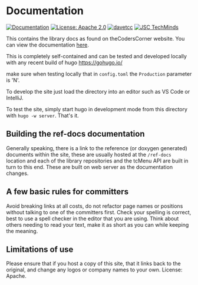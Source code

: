 # Documentation
[![Documentation](https://github.com/TcMenu/documentation/actions/workflows/hugo.yml/badge.svg)](https://tcmenu.github.io/documentation)
[![License: Apache 2.0](https://img.shields.io/badge/license-Apache--2.0-green.svg)](https://github.com/TcMenu/documentation/blob/main/LICENSE)
[![davetcc](https://img.shields.io/badge/davetcc-dev-blue.svg)](https://github.com/davetcc)
[![JSC TechMinds](https://img.shields.io/badge/JSC-TechMinds-green.svg)](https://www.jsctm.cz)

This contains the library docs as found on theCodersCorner website. You can view the documentation [here](https://tcmenu.github.io/documentation).

This is completely self-contained and can be tested and developed locally with any recent build of hugo https://gohugo.io/

make sure when testing locally that in `config.toml` the `Production` parameter is 'N'. 

To develop the site just load the directory into an editor such as VS Code or IntelliJ.

To test the site, simply start hugo in development mode from this directory with `hugo -w server`. That's it. 

## Building the ref-docs documentation

Generally speaking, there is a link to the reference (or doxygen generated) documents within the site, these are usually hosted at the `/ref-docs` location and each of the library repositories and the tcMenu API are built in turn to this end. These are built on web server as the documentation changes.

## A few basic rules for committers

Avoid breaking links at all costs, do not refactor page names or positions without talking to one of the committers first. Check your spelling is correct, best to use a spell checker in the editor that you are using. Think about others needing to read your text, make it as short as you can while keeping the meaning.

## Limitations of use

Please ensure that if you host a copy of this site, that it links back to the original, and change any logos or company names to your own. License: Apache.
